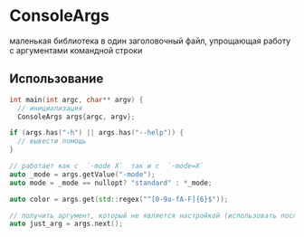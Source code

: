 # ConsoleArgs

маленькая библиотека в один заголовочный файл, упрощающая работу с аргументами командной строки

## Использование

```c++
int main(int argc, char** argv) {
  // инициализация
  ConsoleArgs args{argc, argv};
```

```c++
if (args.has("-h") || args.has("--help")) {
  // вывести помощь
}
```

```c++
// работает как с  `-mode X`  так и с  `-mode=X`
auto _mode = args.getValue("-mode");
auto mode = _mode == nullopt? "standard" : *_mode;
```

```c++
auto color = args.get(std::regex("^[0-9a-fA-F]{6}$"));
```

```c++
// получить аргумент, который не является настройкой (использовать после получения всех настроек)
auto just_arg = args.next();
```
